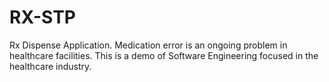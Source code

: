 # RX-STP
Rx Dispense Application. Medication error is an ongoing problem in healthcare facilities. This is a demo of Software Engineering focused in the healthcare industry.
